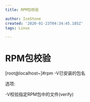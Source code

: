 ```yaml
---
title: RPM包校验

author: IceStone
created: '2020-01-23T04:34:45.185Z'
tags: Linux

---
```


# RPM包校验

[root@localhost~]#rpm -V已安装的包名

选项:

-V校验指定RPM包中的文件(verify)

